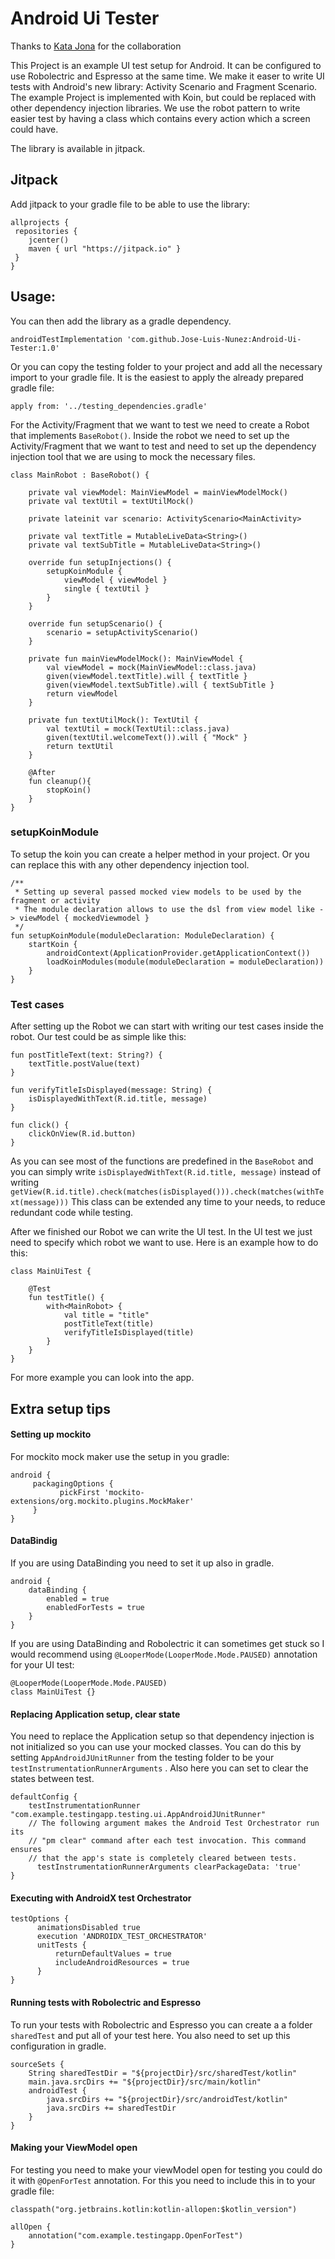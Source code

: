 # Android Ui Tester

Thanks to [Kata Jona](https://github.com/katajona) for the collaboration

This Project is an example UI test setup for Android. It can be configured to use Robolectric and Espresso at the same time. We make it easer to write UI tests with Android's new library: Activity Scenario and Fragment Scenario. The example Project is implemented with Koin, but could be replaced with other dependency injection libraries. We use the robot pattern to write easier test by having a class which contains every action which a screen could have.

The library is available in jitpack.

## Jitpack

Add jitpack to your gradle file to be able to use the library:
````
allprojects {
 repositories {
    jcenter()
    maven { url "https://jitpack.io" }
 }
}
````

## Usage:

You can then add the library as a gradle dependency.
````
androidTestImplementation 'com.github.Jose-Luis-Nunez:Android-Ui-Tester:1.0'
````

Or you can copy the testing folder to your project and add all the necessary import to your gradle file. It is the easiest to apply the already prepared gradle file:
````
apply from: '../testing_dependencies.gradle'
````

For the Activity/Fragment that we want to test we need to create a Robot that implements `BaseRobot()`. Inside the robot we need to set up the Activity/Fragment that we want to test and need to set up the dependency injection tool that we are using to mock the necessary files.

````
class MainRobot : BaseRobot() {

    private val viewModel: MainViewModel = mainViewModelMock()
    private val textUtil = textUtilMock()

    private lateinit var scenario: ActivityScenario<MainActivity>

    private val textTitle = MutableLiveData<String>()
    private val textSubTitle = MutableLiveData<String>()

    override fun setupInjections() {
        setupKoinModule {
            viewModel { viewModel }
            single { textUtil }
        }
    }

    override fun setupScenario() {
        scenario = setupActivityScenario()
    }

    private fun mainViewModelMock(): MainViewModel {
        val viewModel = mock(MainViewModel::class.java)
        given(viewModel.textTitle).will { textTitle }
        given(viewModel.textSubTitle).will { textSubTitle }
        return viewModel
    }

    private fun textUtilMock(): TextUtil {
        val textUtil = mock(TextUtil::class.java)
        given(textUtil.welcomeText()).will { "Mock" }
        return textUtil
    }

    @After
    fun cleanup(){
        stopKoin()
    }
}
````

### setupKoinModule

To setup the koin you can create a helper method in your project. Or you can replace this with any other dependency injection tool.
````
/**
 * Setting up several passed mocked view models to be used by the fragment or activity
 * The module declaration allows to use the dsl from view model like -> viewModel { mockedViewmodel }
 */
fun setupKoinModule(moduleDeclaration: ModuleDeclaration) {
    startKoin {
        androidContext(ApplicationProvider.getApplicationContext())
        loadKoinModules(module(moduleDeclaration = moduleDeclaration))
    }
}
````

### Test cases

After setting up the Robot we can start with writing our test cases inside the robot. Our test could be as simple like this:

````
fun postTitleText(text: String?) {
    textTitle.postValue(text)
}

fun verifyTitleIsDisplayed(message: String) {
    isDisplayedWithText(R.id.title, message)
}

fun click() {
    clickOnView(R.id.button)
}
````

As you can see most of the functions are predefined in the `BaseRobot` and you can simply write `isDisplayedWithText(R.id.title, message)` instead of writing `getView(R.id.title).check(matches(isDisplayed())).check(matches(withText(message)))`
This class can be extended any time to your needs, to reduce redundant code while testing.

After we finished our Robot we can write the UI test. In the UI test we just need to specify which robot we want to use.
Here is an example how to do this:

````
class MainUiTest {

    @Test
    fun testTitle() {
        with<MainRobot> {
            val title = "title"
            postTitleText(title)
            verifyTitleIsDisplayed(title)
        }
    }
}
````
For more example you can look into the app.

## Extra setup tips

#### Setting up mockito
For mockito mock maker use the setup in you gradle:
````
android {
     packagingOptions {
           pickFirst 'mockito-extensions/org.mockito.plugins.MockMaker'
     }
}
````

#### DataBindig
If you are using DataBinding you need to set it up also in gradle.
````
android {
    dataBinding {
        enabled = true
        enabledForTests = true
    }
}
````
If you are using DataBinding and Robolectric it can sometimes get stuck so I would recommend using `@LooperMode(LooperMode.Mode.PAUSED)` annotation for your UI test:
````
@LooperMode(LooperMode.Mode.PAUSED)
class MainUiTest {}
````

#### Replacing Application setup, clear state
You need to replace the Application setup so that dependency injection is not initialized so you can use your mocked classes. You can do this by setting `AppAndroidJUnitRunner` from the testing folder to be your `testInstrumentationRunnerArguments` . Also here you can set to clear the states between test.
````
defaultConfig {
    testInstrumentationRunner "com.example.testingapp.testing.ui.AppAndroidJUnitRunner"
    // The following argument makes the Android Test Orchestrator run its
    // "pm clear" command after each test invocation. This command ensures
    // that the app's state is completely cleared between tests.
      testInstrumentationRunnerArguments clearPackageData: 'true'
}
````
#### Executing with AndroidX test Orchestrator
````
testOptions {
      animationsDisabled true
      execution 'ANDROIDX_TEST_ORCHESTRATOR'
      unitTests {
          returnDefaultValues = true      
          includeAndroidResources = true
      }
}
````

#### Running tests with Robolectric and Espresso
To run your tests with Robolectric and Espresso you can create a a folder `sharedTest` and put all of your test here. You also need to set up this configuration in gradle.
````
sourceSets {
    String sharedTestDir = "${projectDir}/src/sharedTest/kotlin"
    main.java.srcDirs += "${projectDir}/src/main/kotlin"
    androidTest {
        java.srcDirs += "${projectDir}/src/androidTest/kotlin"
        java.srcDirs += sharedTestDir
    }
}
````

#### Making your ViewModel open
For testing you need to make your viewModel open for testing you could do it with `@OpenForTest` annotation.
For this you need to include this in to your gradle file:
````
classpath("org.jetbrains.kotlin:kotlin-allopen:$kotlin_version")

allOpen {
    annotation("com.example.testingapp.OpenForTest")
}
````
